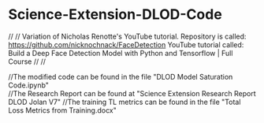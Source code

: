 # Science-Extension-DLOD-Code
//
//
Variation of Nicholas Renotte's YouTube tutorial. Repository is called: https://github.com/nicknochnack/FaceDetection YouTube tutorial called: Build a Deep Face Detection Model with Python and Tensorflow | Full Course
//
//

//The modified code can be found in the file "DLOD Model Saturation Code.ipynb"                                    
                //The Research Report can be found at "Science Extension Research Report DLOD Jolan V7"
                                                 //The training TL metrics can be found in the file "Total Loss Metrics from Training.docx"

